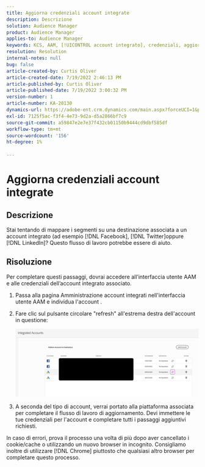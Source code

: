 ```yaml
---
title: Aggiorna credenziali account integrate
description: Descrizione
solution: Audience Manager
product: Audience Manager
applies-to: Audience Manager
keywords: KCS, AAM, [!UICONTROL account integrato], credenziali, aggiornamento, destinazioni, twitter, facebook, collegamento
resolution: Resolution
internal-notes: null
bug: false
article-created-by: Curtis Oliver
article-created-date: 7/19/2022 2:46:13 PM
article-published-by: Curtis Oliver
article-published-date: 7/19/2022 3:00:32 PM
version-number: 1
article-number: KA-20130
dynamics-url: https://adobe-ent.crm.dynamics.com/main.aspx?forceUCI=1&pagetype=entityrecord&etn=knowledgearticle&id=58ec9386-7107-ed11-82e4-00224809a9e0
exl-id: 7125f5ac-f3f4-4e73-9d2a-d5a2866bf7c9
source-git-commit: a59847e2e7e37f432cb01150b9444cd9dbf585df
workflow-type: tm+mt
source-wordcount: '156'
ht-degree: 1%

---
```


# Aggiorna credenziali account integrate

## Descrizione

Stai tentando di mappare i segmenti su una destinazione associata a un account integrato (ad esempio [!DNL Facebook], [!DNL Twitter]oppure [!DNL LinkedIn]? Questo flusso di lavoro potrebbe essere di aiuto.

## Risoluzione

Per completare questi passaggi, dovrai accedere all’interfaccia utente AAM e alle credenziali dell’account integrato associato.

1. Passa alla pagina Amministrazione account integrati nell&#39;interfaccia utente AAM e individua l&#39;account .

1. Fare clic sul pulsante circolare &quot;refresh&quot; all&#39;estrema destra dell&#39;account in questione:

   ![](assets/6e040206-7307-ed11-82e4-00224809a9e0.png)

1. A seconda del tipo di account, verrai portato alla piattaforma associata per completare il flusso di lavoro di aggiornamento. Devi immettere le tue credenziali per l&#39;account e completare tutti i passaggi aggiuntivi richiesti.

In caso di errori, prova il processo una volta di più dopo aver cancellato i cookie/cache o utilizzando un nuovo browser in incognito. Consigliamo inoltre di utilizzare [!DNL Chrome] piuttosto che qualsiasi altro browser per completare questo processo.
